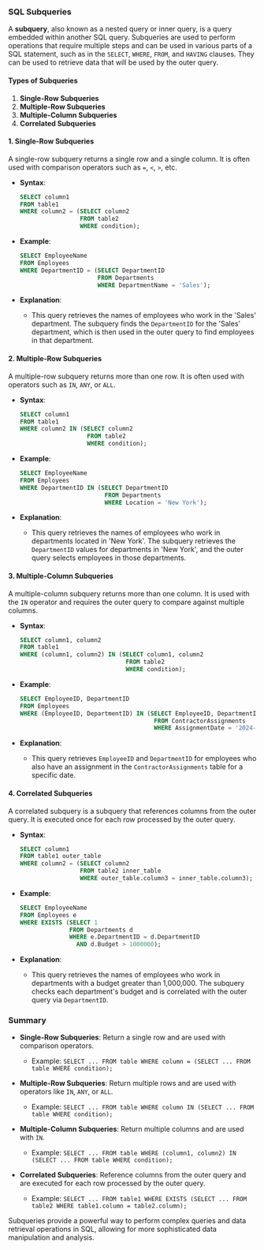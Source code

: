 ### SQL Subqueries

A **subquery**, also known as a nested query or inner query, is a query embedded within another SQL query. Subqueries are used to perform operations that require multiple steps and can be used in various parts of a SQL statement, such as in the `SELECT`, `WHERE`, `FROM`, and `HAVING` clauses. They can be used to retrieve data that will be used by the outer query.

#### Types of Subqueries

1. **Single-Row Subqueries**
2. **Multiple-Row Subqueries**
3. **Multiple-Column Subqueries**
4. **Correlated Subqueries**

#### 1. Single-Row Subqueries

A single-row subquery returns a single row and a single column. It is often used with comparison operators such as `=`, `<`, `>`, etc.

- **Syntax**:
  ```sql
  SELECT column1
  FROM table1
  WHERE column2 = (SELECT column2
                   FROM table2
                   WHERE condition);
  ```

- **Example**:
  ```sql
  SELECT EmployeeName
  FROM Employees
  WHERE DepartmentID = (SELECT DepartmentID
                        FROM Departments
                        WHERE DepartmentName = 'Sales');
  ```

- **Explanation**:
  - This query retrieves the names of employees who work in the 'Sales' department. The subquery finds the `DepartmentID` for the 'Sales' department, which is then used in the outer query to find employees in that department.

#### 2. Multiple-Row Subqueries

A multiple-row subquery returns more than one row. It is often used with operators such as `IN`, `ANY`, or `ALL`.

- **Syntax**:
  ```sql
  SELECT column1
  FROM table1
  WHERE column2 IN (SELECT column2
                     FROM table2
                     WHERE condition);
  ```

- **Example**:
  ```sql
  SELECT EmployeeName
  FROM Employees
  WHERE DepartmentID IN (SELECT DepartmentID
                          FROM Departments
                          WHERE Location = 'New York');
  ```

- **Explanation**:
  - This query retrieves the names of employees who work in departments located in 'New York'. The subquery retrieves the `DepartmentID` values for departments in 'New York', and the outer query selects employees in those departments.

#### 3. Multiple-Column Subqueries

A multiple-column subquery returns more than one column. It is used with the `IN` operator and requires the outer query to compare against multiple columns.

- **Syntax**:
  ```sql
  SELECT column1, column2
  FROM table1
  WHERE (column1, column2) IN (SELECT column1, column2
                                FROM table2
                                WHERE condition);
  ```

- **Example**:
  ```sql
  SELECT EmployeeID, DepartmentID
  FROM Employees
  WHERE (EmployeeID, DepartmentID) IN (SELECT EmployeeID, DepartmentID
                                        FROM ContractorAssignments
                                        WHERE AssignmentDate = '2024-01-01');
  ```

- **Explanation**:
  - This query retrieves `EmployeeID` and `DepartmentID` for employees who also have an assignment in the `ContractorAssignments` table for a specific date.

#### 4. Correlated Subqueries

A correlated subquery is a subquery that references columns from the outer query. It is executed once for each row processed by the outer query.

- **Syntax**:
  ```sql
  SELECT column1
  FROM table1 outer_table
  WHERE column2 = (SELECT column2
                   FROM table2 inner_table
                   WHERE outer_table.column3 = inner_table.column3);
  ```

- **Example**:
  ```sql
  SELECT EmployeeName
  FROM Employees e
  WHERE EXISTS (SELECT 1
                FROM Departments d
                WHERE e.DepartmentID = d.DepartmentID
                  AND d.Budget > 1000000);
  ```

- **Explanation**:
  - This query retrieves the names of employees who work in departments with a budget greater than 1,000,000. The subquery checks each department's budget and is correlated with the outer query via `DepartmentID`.

### Summary

- **Single-Row Subqueries**: Return a single row and are used with comparison operators.
  - Example: `SELECT ... FROM table WHERE column = (SELECT ... FROM table WHERE condition);`

- **Multiple-Row Subqueries**: Return multiple rows and are used with operators like `IN`, `ANY`, or `ALL`.
  - Example: `SELECT ... FROM table WHERE column IN (SELECT ... FROM table WHERE condition);`

- **Multiple-Column Subqueries**: Return multiple columns and are used with `IN`.
  - Example: `SELECT ... FROM table WHERE (column1, column2) IN (SELECT ... FROM table WHERE condition);`

- **Correlated Subqueries**: Reference columns from the outer query and are executed for each row processed by the outer query.
  - Example: `SELECT ... FROM table1 WHERE EXISTS (SELECT ... FROM table2 WHERE table1.column = table2.column);`

Subqueries provide a powerful way to perform complex queries and data retrieval operations in SQL, allowing for more sophisticated data manipulation and analysis.